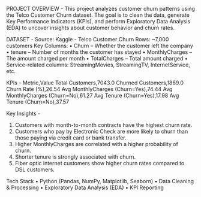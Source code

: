 PROJECT OVERVIEW - 
This project analyzes customer churn patterns using the Telco Customer Churn dataset.
The goal is to clean the data, generate Key Performance Indicators (KPIs), and perform Exploratory Data Analysis (EDA) to uncover insights about customer behavior and churn rates.


DATASET -
Source: Kaggle - Telco Customer Churn
Rows: ~7,000 customers
Key Columns:
	•	Churn – Whether the customer left the company
	•	tenure – Number of months the customer has stayed
	•	MonthlyCharges – The amount charged per month
	•	TotalCharges – Total amount charged
	•	Service-related columns: StreamingMovies, StreamingTV, InternetService, etc.


KPIs -
Metric,Value
Total Customers,7043.0
Churned Customers,1869.0
Churn Rate (%),26.54
Avg MonthlyCharges (Churn=Yes),74.44
Avg MonthlyCharges (Churn=No),61.27
Avg Tenure (Churn=Yes),17.98
Avg Tenure (Churn=No),37.57


Key Insights - 
1. Customers with month-to-month contracts have the highest churn rate.
2. Customers who pay by Electronic Check are more likely to churn than those paying via credit card or bank transfer.
3. Higher MonthlyCharges are correlated with a higher probability of churn.
4. Shorter tenure is strongly associated with churn.
5. Fiber optic internet customers show higher churn rates compared to DSL customers.

Tech Stack
	•	Python (Pandas, NumPy, Matplotlib, Seaborn)
	•	Data Cleaning & Processing
	•	Exploratory Data Analysis (EDA)
	•	KPI Reporting